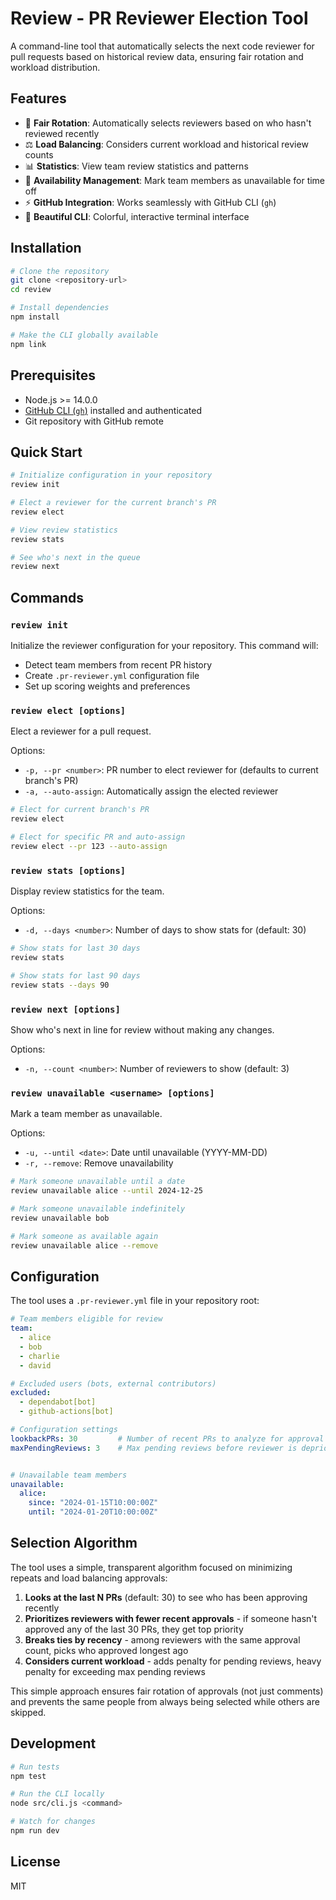 # Review - PR Reviewer Election Tool

A command-line tool that automatically selects the next code reviewer for pull requests based on historical review data, ensuring fair rotation and workload distribution.

## Features

- 🔄 **Fair Rotation**: Automatically selects reviewers based on who hasn't reviewed recently
- ⚖️ **Load Balancing**: Considers current workload and historical review counts
- 📊 **Statistics**: View team review statistics and patterns
- 🚫 **Availability Management**: Mark team members as unavailable for time off
- ⚡ **GitHub Integration**: Works seamlessly with GitHub CLI (`gh`)
- 🎨 **Beautiful CLI**: Colorful, interactive terminal interface

## Installation

```bash
# Clone the repository
git clone <repository-url>
cd review

# Install dependencies
npm install

# Make the CLI globally available
npm link
```

## Prerequisites

- Node.js >= 14.0.0
- [GitHub CLI (`gh`)](https://cli.github.com/) installed and authenticated
- Git repository with GitHub remote

## Quick Start

```bash
# Initialize configuration in your repository
review init

# Elect a reviewer for the current branch's PR
review elect

# View review statistics
review stats

# See who's next in the queue
review next
```

## Commands

### `review init`
Initialize the reviewer configuration for your repository. This command will:
- Detect team members from recent PR history
- Create `.pr-reviewer.yml` configuration file
- Set up scoring weights and preferences

### `review elect [options]`
Elect a reviewer for a pull request.

Options:
- `-p, --pr <number>`: PR number to elect reviewer for (defaults to current branch's PR)
- `-a, --auto-assign`: Automatically assign the elected reviewer

```bash
# Elect for current branch's PR
review elect

# Elect for specific PR and auto-assign
review elect --pr 123 --auto-assign
```

### `review stats [options]`
Display review statistics for the team.

Options:
- `-d, --days <number>`: Number of days to show stats for (default: 30)

```bash
# Show stats for last 30 days
review stats

# Show stats for last 90 days
review stats --days 90
```

### `review next [options]`
Show who's next in line for review without making any changes.

Options:
- `-n, --count <number>`: Number of reviewers to show (default: 3)

### `review unavailable <username> [options]`
Mark a team member as unavailable.

Options:
- `-u, --until <date>`: Date until unavailable (YYYY-MM-DD)
- `-r, --remove`: Remove unavailability

```bash
# Mark someone unavailable until a date
review unavailable alice --until 2024-12-25

# Mark someone unavailable indefinitely
review unavailable bob

# Mark someone as available again
review unavailable alice --remove
```

## Configuration

The tool uses a `.pr-reviewer.yml` file in your repository root:

```yaml
# Team members eligible for review
team:
  - alice
  - bob
  - charlie
  - david

# Excluded users (bots, external contributors)
excluded:
  - dependabot[bot]
  - github-actions[bot]

# Configuration settings
lookbackPRs: 30         # Number of recent PRs to analyze for approval patterns
maxPendingReviews: 3    # Max pending reviews before reviewer is deprioritized


# Unavailable team members
unavailable:
  alice:
    since: "2024-01-15T10:00:00Z"
    until: "2024-01-20T10:00:00Z"
```

## Selection Algorithm

The tool uses a simple, transparent algorithm focused on minimizing repeats and load balancing approvals:

1. **Looks at the last N PRs** (default: 30) to see who has been approving recently
2. **Prioritizes reviewers with fewer recent approvals** - if someone hasn't approved any of the last 30 PRs, they get top priority
3. **Breaks ties by recency** - among reviewers with the same approval count, picks who approved longest ago
4. **Considers current workload** - adds penalty for pending reviews, heavy penalty for exceeding max pending reviews

This simple approach ensures fair rotation of approvals (not just comments) and prevents the same people from always being selected while others are skipped.

## Development

```bash
# Run tests
npm test

# Run the CLI locally
node src/cli.js <command>

# Watch for changes
npm run dev
```

## License

MIT